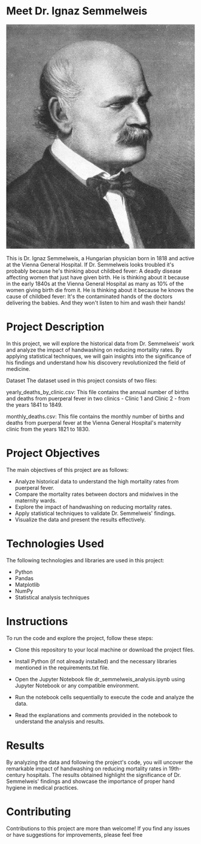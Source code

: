 # Meet Dr. Ignaz Semmelweis
<p align="center">
  <img src="https://github.com/nguneonard/Python_projects/blob/main/Dr.%20Semmelweis%20and%20the%20Discovery%20of%20Handwashing/ignaz_semmelweis_1860.jpeg"  title="hover text", width="700" height="600">
</p>
This is Dr. Ignaz Semmelweis, a Hungarian physician born in 1818 and active at the Vienna General Hospital. If Dr. Semmelweis looks troubled it's probably because he's thinking about childbed fever: A deadly disease affecting women that just have given birth. He is thinking about it because in the early 1840s at the Vienna General Hospital as many as 10% of the women giving birth die from it. He is thinking about it because he knows the cause of childbed fever: It's the contaminated hands of the doctors delivering the babies. And they won't listen to him and wash their hands!

# Project Description
In this project, we will explore the historical data from Dr. Semmelweis' work and analyze the impact of handwashing on reducing mortality rates. By applying statistical techniques, we will gain insights into the significance of his findings and understand how his discovery revolutionized the field of medicine.

Dataset
The dataset used in this project consists of two files:

yearly_deaths_by_clinic.csv: This file contains the annual number of births and deaths from puerperal fever in two clinics - Clinic 1 and Clinic 2 - from the years 1841 to 1849.

monthly_deaths.csv: This file contains the monthly number of births and deaths from puerperal fever at the Vienna General Hospital's maternity clinic from the years 1821 to 1830.

# Project Objectives
The main objectives of this project are as follows:

- Analyze historical data to understand the high mortality rates from puerperal fever.
- Compare the mortality rates between doctors and midwives in the maternity wards.
- Explore the impact of handwashing on reducing mortality rates.
- Apply statistical techniques to validate Dr. Semmelweis' findings.
- Visualize the data and present the results effectively.

# Technologies Used
The following technologies and libraries are used in this project:

- Python
- Pandas
- Matplotlib
- NumPy
- Statistical analysis techniques

# Instructions
To run the code and explore the project, follow these steps:

- Clone this repository to your local machine or download the project files.

- Install Python (if not already installed) and the necessary libraries mentioned in the requirements.txt file.

- Open the Jupyter Notebook file dr_semmelweis_analysis.ipynb using Jupyter Notebook or any compatible environment.

- Run the notebook cells sequentially to execute the code and analyze the data.

- Read the explanations and comments provided in the notebook to understand the analysis and results.

# Results
By analyzing the data and following the project's code, you will uncover the remarkable impact of handwashing on reducing mortality rates in 19th-century hospitals. The results obtained highlight the significance of Dr. Semmelweis' findings and showcase the importance of proper hand hygiene in medical practices.

# Contributing
Contributions to this project are more than welcome! If you find any issues or have suggestions for improvements, please feel free

